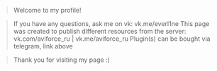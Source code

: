 
 > Welcome to my profile!

 > If you have any questions, ask me on vk: vk.me/everl1ne
 > This page was created to publish different resources from the server: vk.com/aviforce_ru | vk.me/aviforce_ru
 > Plugin(s) can be bought via telegram, link above

 > Thank you for visiting my page :)

<!---
 - Lp1xx & AviForce
--->
